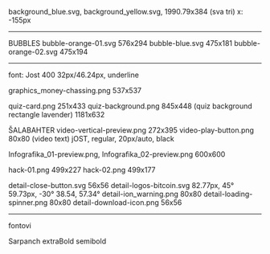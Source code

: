 background_blue.svg,
background_yellow.svg,
    1990.79x384 (sva tri)
    x: -155px

****************************
BUBBLES
bubble-orange-01.svg
    576x294
bubble-blue.svg
    475x181
bubble-orange-02.svg
    475x194
***
font:
    Jost 400 32px/46.24px,
    underline


graphics_money-chassing.png
    537x537

quiz-card.png
    251x433
quiz-background.png
    845x448
(quiz background rectangle lavender)
    1181x632


ŠALABAHTER
video-vertical-preview.png
    272x395
video-play-button.png
    80x80
(video text)
    jOST,  regular, 20px/auto, black


Infografika_01-preview.png,
Infografika_02-preview.png
    600x600

hack-01.png
    499x227
hack-02.png
    499x177


detail-close-button.svg
    56x56
detail-logos-bitcoin.svg
    82.77px, 45°
    59.73px, -30°
    38.54, 57.34°
detail-ion_warning.png
    80x80
detail-loading-spinner.png
    80x80
detail-download-icon.png
    56x56



************************************
fontovi

Sarpanch
    extraBold
    semibold
